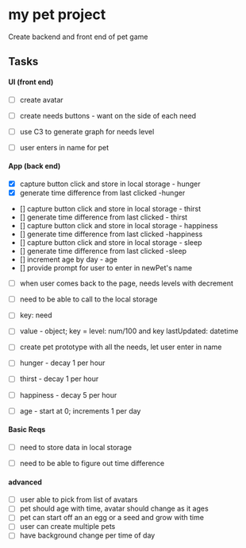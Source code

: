 # my pet project
Create backend and front end of pet game

## Tasks

#### UI (front end)
- [ ] create avatar
- [ ] create needs buttons - want on the side of each need
- [ ] use C3 to generate graph for needs level
- [ ] user enters in name for pet



#### App (back end)
- [x] capture button click and store in local storage - hunger
- [x] generate time difference from last clicked -hunger
- [] capture button click and store in local storage - thirst
- [] generate time difference from last clicked - thirst
- [] capture button click and store in local storage - happiness
- [] generate time difference from last clicked -happiness
- [] capture button click and store in local storage - sleep
- [] generate time difference from last clicked -sleep
- [] increment age by day - age
- [] provide prompt for user to enter in newPet's name
- [ ] when user comes back to the page, needs levels with decrement
- [ ] need to be able to call to the local storage
- [ ] key: need
- [ ] value - object; key = level: num/100 and key lastUpdated: datetime
- [ ] create pet prototype with all the needs, let user enter in name
- [ ] hunger - decay 1 per hour
- [ ] thirst - decay 1 per hour
- [ ] happiness - decay 5 per hour
- [ ] age - start at 0; increments 1 per day


#### Basic Reqs
- [ ] need to store data in local storage
- [ ] need to be able to figure out time difference


#### advanced
- [ ] user able to pick from list of avatars
- [ ] pet should age with time, avatar should change as it ages
- [ ] pet can start off an an egg or a seed and grow with time
- [ ] user can create multiple pets
- [ ] have background change per time of day